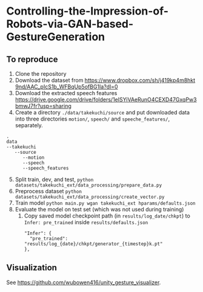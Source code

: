 # Controlling-the-Impression-of-Robots-via-GAN-based-GestureGeneration

## To reproduce
1. Clone the repository
2. Download the dataset from https://www.dropbox.com/sh/j419kp4m8hkt9nd/AAC_pIcS1b_WFBqUp5ofBG1Ia?dl=0
3. Download the extracted speech features https://drive.google.com/drive/folders/1eISYiVAeRunO4CEXD47GxqPw3bmwJ7fr?usp=sharing
4. Create a directory `./data/takekuchi/source` and put downloaded data into three directories `motion/`, `speech/` and `speeche_features/`, separately.

```
.
data
--takekuchi
   --source
      --motion
      --speech
      --speech_features
```

5. Split train, dev, and test, `python datasets/takekuchi_ext/data_processing/prepare_data.py`
6. Preprocess dataset `python datasets/takekuchi_ext/data_processing/create_vector.py`
7. Train model `python main.py wgan takekuchi_ext hparams/defaults.json`
8. Evaluate the model on test set (which was not used during training)
   1. Copy saved model checkpoint path (in `results/log_date/chkpt`) to `Infer: pre_trained` inside `results/defaults.json`
      ```
      "Infer": {
        "pre_trained": "results/log_{date}/chkpt/generator_{timestep}k.pt"
      },
      ```

## Visualization
See https://github.com/wubowen416/unity_gesture_visualizer.
